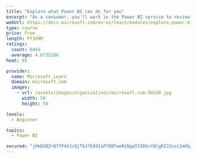 ```yaml
---
title: "Explore what Power BI can do for you"
excerpt: "As a consumer, you'll work in the Power BI service to review and interact with content that has been shared with you. This module provides the foundational information that you need to work effectively in the Power BI service."
webUrl: https://docs.microsoft.com/en-us/learn/modules/explore-power-bi-service/
type: course
price: Free
length: PT1H9M
ratings:
  count: 8443
  average: 4.6732206
heat: 65

provider:
  name: Microsoft Learn
  domain: microsoft.com
  images:
    - url: /assets/images/organizations/microsoft.com-50x50.jpg
      width: 50
      height: 50

levels:
  - Beginner

topics:
  - Power BI

secured: "jHkDUBZ+Q7fP4VJcQjTbJfEA9IaP70BTweNiNgqT2XDbcY8lgRZJ2voi1mXb/nj49yUotK3HQtyoVWyHUUCwpeR2DRLOr4BG0wLeDkcfmHz3KHUV0njW7xsIa1kKJPptha6RKoctGKXAl7cfx/tMmiHPnit6dVekVuGbQMhHBOASnHKhg1sxGalV0fDFU1TG7tguV00PNd8tWNSsrrKFg4/XZNRblV1dETUzx5AhXESgVs4DDgJTV+faVw+Hz6QlkDw7tF30gNHvuMZFD0JliYu4+RP6R7Mp/wPCHBvTVj5F4ocxU4aLcXvVFJvWP1HcVaktX3vN1BiScdRKn2zIoqDLwbwCoZil7RuLKtl9dThtnB4AVlk7ZbtTj71HTmhiZimhDE/Mbz/1+qIILhO/Ky+Cz7QQoctLmYdFSGxB8wo=;vqv19/d4+6z0B3nmKIaYeA=="
---
```


